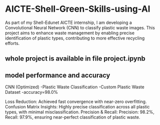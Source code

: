 # AICTE-Shell-Green-Skills-using-AI
As part of my Shell-Edunet AICTE internship, I am developing a Convolutional Neural Network (CNN) to classify plastic waste images. This project aims to enhance waste management by enabling precise identification of plastic types, contributing to more effective recycling efforts.

## whole project is available in file project.ipynb

## model performance and accuracy

CNN (Optimized)	-Plastic Waste Classification	-Custom Plastic Waste Dataset	-accuracy=98.0%

Loss Reduction: Achieved fast convergence with near-zero overfitting.
Confusion Matrix Insights: Highly precise classification across all plastic types, with minimal misclassification.
Precision & Recall: Precision: 98.2%, Recall: 97.9%, ensuring near-perfect classification of plastic waste.
